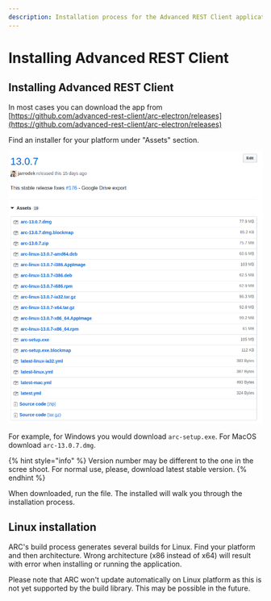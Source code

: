 ```yaml
---
description: Installation process for the Advanced REST Client application.
---
```


# Installing Advanced REST Client

## Installing Advanced REST Client

In most cases you can download the app from [https://github.com/advanced-rest-client/arc-electron/releases](https://github.com/advanced-rest-client/arc-electron/releases)

Find an installer for your platform under "Assets" section.

![Assets section for a release](.gitbook/assets/image%20%2820%29.png)

For example, for Windows you would download `arc-setup.exe`. For MacOS download `arc-13.0.7.dmg`.

{% hint style="info" %}
 Version number may be different to the one in the scree shoot. For normal use, please, download latest stable version.
{% endhint %}

When downloaded, run the file. The installed will walk you through the installation process.

## Linux installation

ARC's build process generates several builds for Linux. Find your platform and then architecture. Wrong architecture \(x86 instead of x64\) will result with error when installing or running the application.

Please note that ARC won't update automatically on Linux platform as this is not yet supported by the build library. This may be possible in the future.



